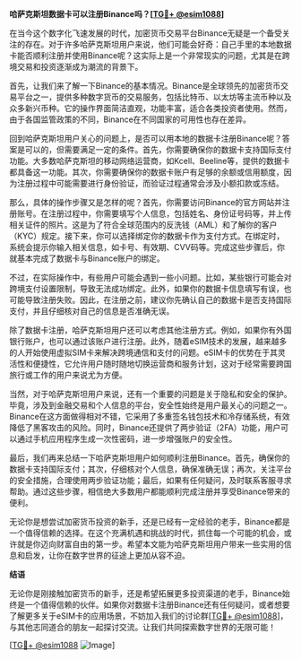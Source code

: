 **哈萨克斯坦数据卡可以注册Binance吗？[[TG💪+ @esim1088](https://t.me/s/esim1088)]**

在当今这个数字化飞速发展的时代，加密货币交易平台Binance无疑是一个备受关注的存在。对于许多哈萨克斯坦用户来说，他们可能会好奇：自己手里的本地数据卡能否顺利注册并使用Binance呢？这实际上是一个非常现实的问题，尤其是在跨境交易和投资逐渐成为潮流的背景下。

首先，让我们来了解一下Binance的基本情况。Binance是全球领先的加密货币交易平台之一，提供多种数字货币的交易服务，包括比特币、以太坊等主流币种以及众多新兴币种。它的操作界面简洁直观，功能丰富，适合各类投资者使用。然而，由于各国监管政策的不同，Binance在不同国家的可用性也存在差异。

回到哈萨克斯坦用户关心的问题上，是否可以用本地的数据卡注册Binance呢？答案是可以的，但需要满足一定的条件。首先，你需要确保你的数据卡支持国际支付功能。大多数哈萨克斯坦的移动网络运营商，如Kcell、Beeline等，提供的数据卡都具备这一功能。其次，你需要确保你的数据卡账户有足够的余额或信用额度，因为注册过程中可能需要进行身份验证，而验证过程通常会涉及小额扣款或冻结。

那么，具体的操作步骤又是怎样的呢？首先，你需要访问Binance的官方网站并注册账号。在注册过程中，你需要填写个人信息，包括姓名、身份证号码等，并上传相关证件的照片。这是为了符合全球范围内的反洗钱（AML）和了解你的客户（KYC）规定。接下来，你可以选择绑定你的数据卡作为支付方式。在绑定时，系统会提示你输入相关信息，如卡号、有效期、CVV码等。完成这些步骤后，你就基本完成了数据卡与Binance账户的绑定。

不过，在实际操作中，有些用户可能会遇到一些小问题。比如，某些银行可能会对跨境支付设置限制，导致无法成功绑定。此外，如果你的数据卡信息填写有误，也可能导致注册失败。因此，在注册之前，建议你先确认自己的数据卡是否支持国际支付，并且仔细核对自己的信息是否准确无误。

除了数据卡注册，哈萨克斯坦用户还可以考虑其他注册方式。例如，如果你有外国银行账户，也可以通过该账户进行注册。此外，随着eSIM技术的发展，越来越多的人开始使用虚拟SIM卡来解决跨境通信和支付的问题。eSIM卡的优势在于其灵活性和便捷性，它允许用户随时随地切换运营商和服务计划，这对于经常需要跨国旅行或工作的用户来说尤为方便。

当然，对于哈萨克斯坦用户来说，还有一个重要的问题是关于隐私和安全的保护。毕竟，涉及到金融交易和个人信息的平台，安全性始终是用户最关心的问题之一。Binance在这方面做得相对不错，它采用了多重签名钱包技术和冷存储系统，有效降低了黑客攻击的风险。同时，Binance还提供了两步验证（2FA）功能，用户可以通过手机应用程序生成一次性密码，进一步增强账户的安全性。

最后，我们再来总结一下哈萨克斯坦用户如何顺利注册Binance。首先，确保你的数据卡支持国际支付；其次，仔细核对个人信息，确保准确无误；再次，关注平台的安全措施，合理使用两步验证功能；最后，如果有任何疑问，及时联系客服寻求帮助。通过这些步骤，相信绝大多数用户都能顺利完成注册并享受Binance带来的便利。

无论你是想尝试加密货币投资的新手，还是已经有一定经验的老手，Binance都是一个值得信赖的选择。在这个充满机遇和挑战的时代，抓住每一个可能的机会，或许就是你迈向财富自由的第一步。希望本文能为哈萨克斯坦用户带来一些实用的信息和启发，让你在数字世界的征途上更加从容不迫。

**结语**

无论你是刚接触加密货币的新手，还是希望拓展更多投资渠道的老手，Binance始终是一个值得信赖的伙伴。如果你对数据卡注册Binance还有任何疑问，或者想要了解更多关于eSIM卡的应用场景，不妨加入我们的讨论群[[TG💪+ @esim1088](https://t.me/s/esim1088)]，与其他志同道合的朋友一起探讨交流。让我们共同探索数字世界的无限可能！

[[TG💪+ @esim1088](https://t.me/s/esim1088) ![Image](https://i.postimg.cc/4NQfJmqS/Snipaste-2025-05-13-00-14-12.png)]